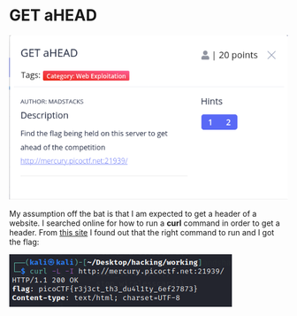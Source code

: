 # GET aHEAD

![](../../.gitbook/assets/image%20%2880%29.png)

My assumption off the bat is that I am expected to get a header of a website. I searched online for how to run a **curl** command in order to get a header. From [this site](https://www.plothost.com/kb/get-header-information-curl/) I found out that the right command to run and I got the flag:

![](../../.gitbook/assets/image%20%2881%29.png)




